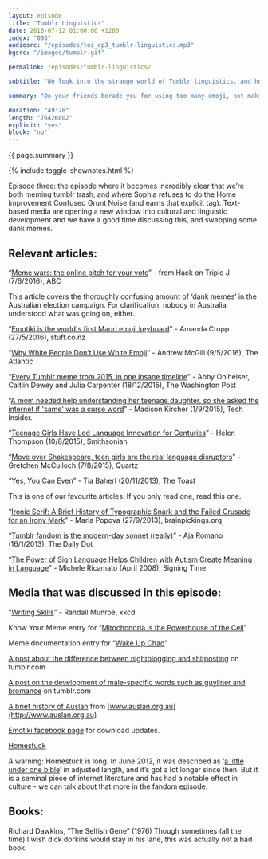```yaml
---
layout: episode
title: "Tumblr Linguistics"
date: 2016-07-12 01:00:00 +1200
index: "003"
audiosrc: "/episodes/toi_ep3_tumblr-linguistics.mp3"
bgsrc: "/images/tumblr.gif"

permalink: /episodes/tumblr-linguistics/

subtitle: "We look into the strange world of Tumblr linguistics, and how young girls are shaping the next era of language."

summary: "Do your friends berade you for using too many emoji, not making correct sentences, and using memes as replies too often? We look into the strange world of Tumblr linguistics, and how young girls are shaping the next era of language."

duration: "49:28"
length: "76426802"
explicit: "yes"
block: "no" 
---
```

<section class="summary" markdown="1">

{{ page.summary }}

</section>

{% include toggle-shownotes.html %}

<section id="shownotes" class="hidden" markdown="1">
Episode three: the episode where it becomes incredibly clear that we’re both meming tumblr trash, and where Sophia refuses to do the Home Improvement Confused Grunt Noise (and earns that explicit tag). Text-based media are opening a new window into cultural and linguistic development and we have a good time discussing this, and swapping some dank memes.

## Relevant articles:
“[Meme wars: the online pitch for your vote](http://www.abc.net.au/triplej/programs/hack/how-the-parties-are-using-memes-to-get-your-vote-this-election/7487426)” - from Hack on Triple J (7/6/2016), ABC

This article covers the thoroughly confusing amount of ‘dank memes’ in the Australian election campaign. For clarification: nobody in Australia understood what was going on, either.

“[Emotiki is the world's first Maori emoji keyboard](http://www.stuff.co.nz/business/80450522/Emotiki-is-the-worlds-first-Maori-emoji-keyboard)” - Amanda Cropp (27/5/2016), stuff.co.nz

“[Why White People Don’t Use White Emoji](http://www.theatlantic.com/politics/archive/2016/05/white-people-dont-use-white-emoji/481695/)” - Andrew McGill (9/5/2016), The Atlantic

“[Every Tumblr meme from 2015, in one insane timeline](https://www.washingtonpost.com/news/the-intersect/wp/2015/12/18/an-insane-timeline-of-2015-in-tumblr-memes/)” - Abby Ohlheiser, Caitlin Dewey and Julia Carpenter (18/12/2015), The Washington Post

“[A mom needed help understanding her teenage daughter, so she asked the internet if 'same' was a curse word](http://www.techinsider.io/mom-asks-internet-if-same-is-a-curse-word-2015-9)” - Madison Kircher (1/9/2015), Tech Insider.

“[Teenage Girls Have Led Language Innovation for Centuries](http://www.smithsonianmag.com/smart-news/teenage-girls-have-been-revolutionizing-language-16th-century-180956216/?no-ist)” - Helen Thompson (10/8/2015), Smithsonian

“[Move over Shakespeare, teen girls are the real language disruptors](http://qz.com/474671/move-over-shakespeare-teen-girls-are-the-real-language-disruptors/)” - Gretchen McCulloch (7/8/2015), Quartz

“[Yes, You Can Even](http://the-toast.net/2013/11/20/yes-you-can-even/)” - Tia Baherl (20/11/2013), The Toast

This is one of our favourite articles. If you only read one, read this one.

“[Ironic Serif: A Brief History of Typographic Snark and the Failed Crusade for an Irony Mark](https://www.brainpickings.org/2013/09/27/shady-characters-irony/)” - Maria Popova (27/9/2013), brainpickings.org

“[Tumblr fandom is the modern-day sonnet (really)](http://www.dailydot.com/culture/tumblr-fandom-is-modern-day-sonnet-really/)” - Aja Romano (16/1/2013), The Daily Dot

“[The Power of Sign Language Helps Children with Autism Create Meaning in Language](http://www.signingtime.com/resources/articles/autism-language/)” - Michele Ricamato (April 2008), Signing Time.


## Media that was discussed in this episode:
“[Writing Skills](https://xkcd.com/1414/)” - Randall Munroe, xkcd

Know Your Meme entry for “[Mitochondria is the Powerhouse of the Cell](http://knowyourmeme.com/memes/mitochondria-is-the-powerhouse-of-the-cell)”

Meme documentation entry for “[Wake Up Chad](http://memedocumentation.tumblr.com/post/122441578690/explained-chad-wake-up-chad-listen-theyre)”

[A post about the difference between nightblogging and shitposting](http://upthawolfs.tumblr.com/post/126272673204/sjwpanderer-adhdsmokescreen-ok-but-why-dont) on tumblr.com

[A post on the development of male-specific words such as guyliner and bromance](http://doctorscienceknowsfandom.tumblr.com/post/114066778460/on-men-in-fandom) on tumblr.com

[A brief history of Auslan](http://www.auslan.org.au/about/history/) from [www.auslan.org.au](http://www.auslan.org.au)

[Emotiki facebook page](https://www.facebook.com/emotiki/) for download updates.

[Homestuck](http://www.mspaintadventures.com/)

A warning: Homestuck is long. In June 2012, it was described as ‘[a little under one bible](https://web.archive.org/web/20160315221440/http://www.mspaforums.com/showthread.php?48889-Measuring-Homestuck-%28Data%21-Charts%21-Graphs%21%29)’ in adjusted length, and it’s got a lot longer since then. But it is a seminal piece of internet literature and has had a notable effect in culture - we can talk about that more in the fandom episode.


## Books:
Richard Dawkins, “The Selfish Gene” (1976)
Though sometimes (all the time) I wish dick dorkins would stay in his lane, this was actually not a bad book.


</section>
